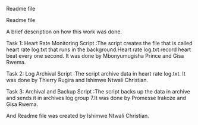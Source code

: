 Readme file

Readme file

A brief description on how this work was done.

Task 1: Heart Rate Monitoring Script :The script creates the file that is called heart rate log.txt that runs in the background.Heart rate log.txt record heart beat every one second. It was done by Mbonyumugisha Prince and Gisa Rwema.


Task 2: Log Archival Script :The script archive data in heart rate log.txt. It was done by Thierry Rugira and Ishimwe Ntwali Christian.


Task 3: Archival and Backup Script :The script backs up the data in archive and sends it in archives log group 7.It was done by Promesse Irakoze and Gisa Rwema.


And Readme file was created by Ishimwe Ntwali Christian.
